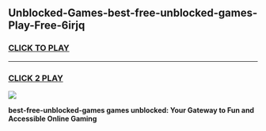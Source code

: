 
## Unblocked-Games-best-free-unblocked-games-Play-Free-6irjq
<h3>
<a href="https://premium76.site?title=best-free-unblocked-games&ref=21A">CLICK TO PLAY</a></h3>
<hr>

<h3>
<a href="https://premium76.site?title=best-free-unblocked-games&ref=21A">CLICK 2 PLAY</a>
  
</h3>

<a href="https://premium76.site?title=best-free-unblocked-games&ref=21A"><img src="https://clearcache.store/games.png"></a>


**best-free-unblocked-games games unblocked: Your Gateway to Fun and Accessible Online Gaming**
